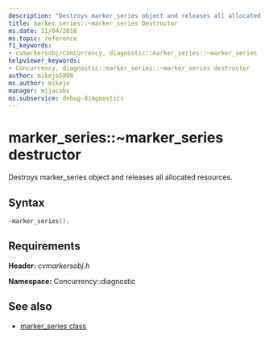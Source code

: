 ```yaml
---
description: "Destroys marker_series object and releases all allocated resources."
title: marker_series::~marker_series Destructor
ms.date: 11/04/2016
ms.topic: reference
f1_keywords: 
- cvmarkersobj/Concurrency, diagnostic::marker_series::~marker_series
helpviewer_keywords: 
- Concurrency, diagnostic::marker_series::~marker_series destructor
author: mikejo5000
ms.author: mikejo
manager: mijacobs
ms.subservice: debug-diagnostics
---
```

# marker_series::~marker_series destructor

Destroys marker_series object and releases all allocated resources.

## Syntax

```cpp
~marker_series();
```

## Requirements
 **Header:** *cvmarkersobj.h*

 **Namespace:** Concurrency::diagnostic

## See also
- [marker_series class](../profiling/marker-series-class.md)
